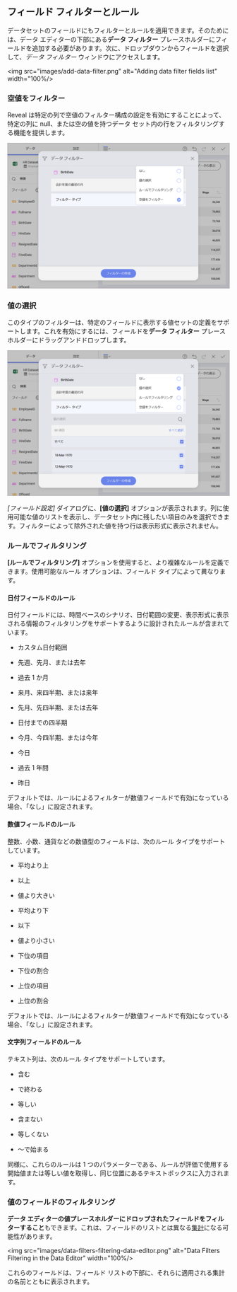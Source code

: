 ## フィールド フィルターとルール

データセットのフィールドにもフィルターとルールを適用できます。そのためには、データ エディターの下部にある**データ フィルター** プレースホルダーにフィールドを追加する必要があります。次に、ドロップダウンからフィールドを選択して、*データ フィルター* ウィンドウにアクセスします。

<img src="images/add-data-filter.png" alt="Adding data filter fields list" width="100%/>

<a name='empty-values'></a>
### 空値をフィルター

Reveal は特定の列で空値のフィルター構成の設定を有効にすることによって、特定の列に null、または空の値を持つデータ セット内の行をフィルタリングする機能を提供します。

![FilterEmtpyValues\_All](images/FilterEmtpyValues_All.png)

<a name='select-values'></a>
### 値の選択

このタイプのフィルターは、特定のフィールドに表示する値セットの定義をサポートします。これを有効にするには、フィールドを**データ フィルター** プレースホルダーにドラッグアンドドロップします。

![SelectValues\_All](images/SelectValues_All.png)

*[フィールド設定]* ダイアログに、**[値の選択]** オプションが表示されます。列に使用可能な値のリストを表示し、データセット内に残したい項目のみを選択できます。フィルターによって除外された値を持つ行は表示形式に表示されません。

### ルールでフィルタリング

**[ルールでフィルタリング]** オプションを使用すると、より複雑なルールを定義できます。使用可能なルール オプションは、フィールド タイプによって異なります。

<a name='rules'></a>
#### 日付フィールドのルール

日付フィールドには、時間ベースのシナリオ、日付範囲の変更、表示形式に表示される情報のフィルタリングをサポートするように設計されたルールが含まれています。

  - カスタム日付範囲

  - 先週、先月、または去年

  - 過去 1 か月

  - 来月、来四半期、または来年

  - 先月、先四半期、または去年

  - 日付までの四半期

  - 今月、今四半期、または今年

  - 今日

  - 過去 1 年間

  - 昨日

デフォルトでは、ルールによるフィルターが数値フィールドで有効になっている場合、「なし」に設定されます。

#### 数値フィールドのルール

整数、小数、通貨などの数値型のフィールドは、次のルール タイプをサポートしています。

  - 平均より上

  - 以上

  - 値より大きい

  - 平均より下

  - 以下

  - 値より小さい

  - 下位の項目

  - 下位の割合

  - 上位の項目

  - 上位の割合

デフォルトでは、ルールによるフィルターが数値フィールドで有効になっている場合、「なし」に設定されます。

#### 文字列フィールドのルール

テキスト列は、次のルール タイプをサポートしています。

  - 含む

  - で終わる

  - 等しい

  - 含まない

  - 等しくない

  - ～で始まる

同様に、これらのルールは 1 つのパラメーターである、ルールが評価で使用する開始値または等しい値を取得し、同じ位置にあるテキストボックスに入力されます。

### 値のフィールドのフィルタリング

**データ エディターの値プレースホルダーにドロップされたフィールドをフィルターすること**もできます。これは、フィールドのリストとは異なる[集計](field-settings.html#numeric-fields)になる可能性があります。

<img src="images/data-filters-filtering-data-editor.png" alt="Data Filters Filtering in the Data Editor" width="100%/>

これらのフィールドは、フィールド リストの下部に、それらに適用される集計の名前とともに表示されます。
